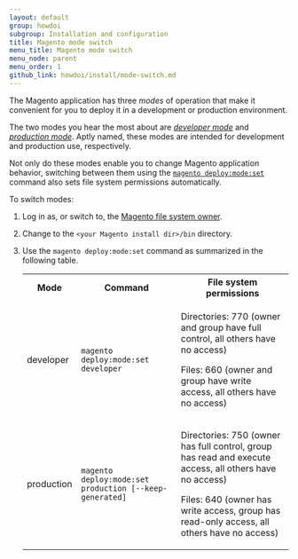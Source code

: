 ```yaml
---
layout: default
group: howdoi
subgroup: Installation and configuration
title: Magento mode switch
menu_title: Magento mode switch
menu_node: parent
menu_order: 1
github_link: howdoi/install/mode-switch.md
---
```


The Magento application has three *modes* of operation that make it convenient for you to deploy it in a development or production environment.

The two modes you hear the most about are <a href="{{ site.gdeurl }}config-guide/bootstrap/magento-modes.html#mode-introduction">*developer mode*</a> and <a href="{{ site.gdeurl }}config-guide/bootstrap/magento-modes.html#mode-introduction">*production mode*</a>. Aptly named, these modes are intended for development and production use, respectively.

Not only do these modes enable you to change Magento application behavior, switching between them using the <a href="{{ site.gdeurl }}config-guide/cli/config-cli-subcommands-mode.html">`magento deploy:mode:set`</a> command also sets file system permissions automatically.

To switch modes:

1.	Log in as, or switch to, the <a href="{{ site.gdeurl }}install-gde/prereq/apache-user.html">Magento file system owner</a>.
2.	Change to the `<your Magento install dir>/bin` directory.
2.	Use the `magento deploy:mode:set` command as summarized in the following table.

	<table>
	<tbody>
		<tr>
			<th>Mode</th>
			<th>Command</th>
			<th>File system permissions</th>
		</tr>
		<tr>
		<td>developer</td>
		<td><code>magento deploy:mode:set developer</code></td>
		<td><p>Directories: 770 (owner and group have full control, all others have no access)</p>
			<p>Files: 660 (owner and group have write access, all others have no access)</td>
	</tr>
	<tr>
		<td>production</td>
		<td><code>magento deploy:mode:set production [--keep-generated]</code></td>
		<td><p>Directories: 750 (owner has full control, group has read and execute access, all others have no access)</p>
			<p>Files: 640 (owner has write access, group has read-only access, all others have no access)</td>
	</tr>
	
	</tbody>
	</table>